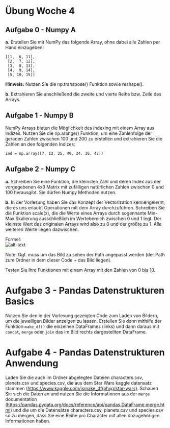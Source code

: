 # Übung Woche 4

## Aufgabe 0 - Numpy A

**a.** Erstellen Sie mit NumPy das folgende Array, ohne dabei alle Zahlen per Hand einzugeben:
```
[[1,  6, 11],  
 [2,  7, 12],  
 [3,  8, 13],  
 [4,  9, 14],  
 [5, 10, 15]]
```
**Hinweis:** Nutzen Sie die np.transpose() Funktion sowie reshape().

**b.** Extrahieren Sie anschließend die zweite und vierte Reihe bzw. Zeile des Arrays.

## Aufgabe 1 - Numpy B 
NumPy Arrays bieten die Möglichkeit des Indexing mit einem Array aus Indizes. Nutzen Sie die np.arange() Funktion, um
eine Zahlenfolge der geraden Zahlen zwischen 100 und 200 zu erstellen und extrahieren Sie die Zahlen an den folgenden Indizes:  
```
ind = np.array([7, 13, 25, 49, 24, 36, 42]) 
```

## Aufgabe 2 - Numpy C

**a.** Schreiben Sie eine Funktion, die kleinsten Zahl und deren Index aus der vorgegebenen 4x3 Matrix mit zufälligen 
natürlichen Zahlen zwischen 0 und 100 herausgibt. Sie dürfen Numpy Methoden nutzen.

**b.** In der Vorlesung haben Sie das Konzept der Vectorization kennengelernt, die es uns erlaubt Operationen mit dem Array durchzuführen.
Schreiben Sie die Funktion scale(x), die die Werte eines Arrays durch sogennante Min-Max Skalierung ausschließlich im Wertebereich zwischen 0 und 1 legt. Der kleinste Wert des
originalen Arrays wird also zu 0 und der größte zu 1. Alle weiteren Werte liegen dazwischen. 

Formel:  
![alt-text](/Volumes/nonshib-webdav/Python_Kurs/SS_2022/Python_DataX_SS22/04_Datenstrukturen/Woche_04/Übung/formula.png "Min-Max-Skalierung")  

Note: Ggf. muss um das Bild zu sehen der Path angepasst werden (der Path zum Ordner in dem dieser Code + das Bild liegen).   

Testen Sie Ihre Funktionen mit einem Array mit den Zahlen von 0 bis 10.

# Aufgabe 3 - Pandas Datenstrukturen Basics
Nutzen Sie den in der Vorlesung gezeigten Code zum Laden von Bildern, um die jeweiligen Bilder anzeigen zu lassen. Erstellen Sie dann mithilfe der Funktion ```make_df()``` die einzelnen DataFrames (links) und dann daraus mit ```concat```, ```merge```  oder ```join``` das im Bild rechts dargestellten DataFrame.

# Aufgabe 4 - Pandas Datenstrukturen Anwendung
Laden Sie die auch im Ordner abgelegten Dateien characters.csv, planets.csv und species.csv, die aus dem Star Wars kaggle datensatz stammen (https://www.kaggle.com/jsmake_df(phyg/star-wars).
Schauen Sie sich die Daten an und nutzen Sie die Informationen aus der ```merge``` documentation (https://pandas.pydata.org/docs/reference/api/pandas.DataFrame.merge.html) und die um die Datensätze characters.csv, planets.csv und species.csv so zu mergen, dass Sie eine Reihe pro Character mit allen dazugehörigen Informationen haben.
